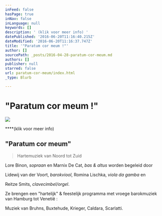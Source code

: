 ```yaml
---
inFeed: false
hasPage: true
inNav: false
inLanguage: null
keywords: []
description: ' (klik voor meer info) '
datePublished: '2016-06-20T11:16:40.215Z'
dateModified: '2016-06-20T11:16:37.747Z'
title: '"Paratum cor meum !"'
author: []
sourcePath: _posts/2016-04-28-paratum-cor-meum.md
authors: []
publisher: null
starred: false
url: paratum-cor-meum/index.html
_type: Blurb

---
```

# "Paratum cor meum !"
![](https://the-grid-user-content.s3-us-west-2.amazonaws.com/2a2a66b4-4ec4-40d9-b6ca-360d2a3b0867.jpg)

****(klik voor meer info)

## "Paratum cor meum"

> Hartemuziek van Noord tot Zuid

Lore Binon, _sopraan_ en Marnix De Cat, _bas & altus_ worden begeleid door

Lidewij van der Voort, _barokviool_, Romina Lischka, _viola da gamba_ en

Reitze Smits, _clavecimbel/orgel_. 

Ze brengen een "hartelijk" & feestelijk programma met vroege barokmuziek van Hamburg tot Venetië :

Muziek van Bruhns, Buxtehude, Krieger, Caldara, Scarlatti.